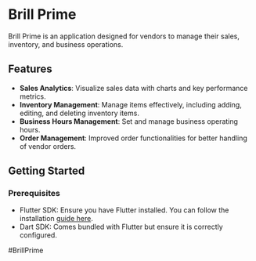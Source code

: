 # Brill Prime

Brill Prime is an application designed for vendors to manage their sales, inventory, and business operations.

## Features

- **Sales Analytics**: Visualize sales data with charts and key performance metrics.
- **Inventory Management**: Manage items effectively, including adding, editing, and deleting inventory items.
- **Business Hours Management**: Set and manage business operating hours.
- **Order Management**: Improved order functionalities for better handling of vendor orders.

## Getting Started


### Prerequisites

- Flutter SDK: Ensure you have Flutter installed. You can follow the installation [guide here](https://flutter.dev/docs/get-started/install).
- Dart SDK: Comes bundled with Flutter but ensure it is correctly configured.

#BrillPrime